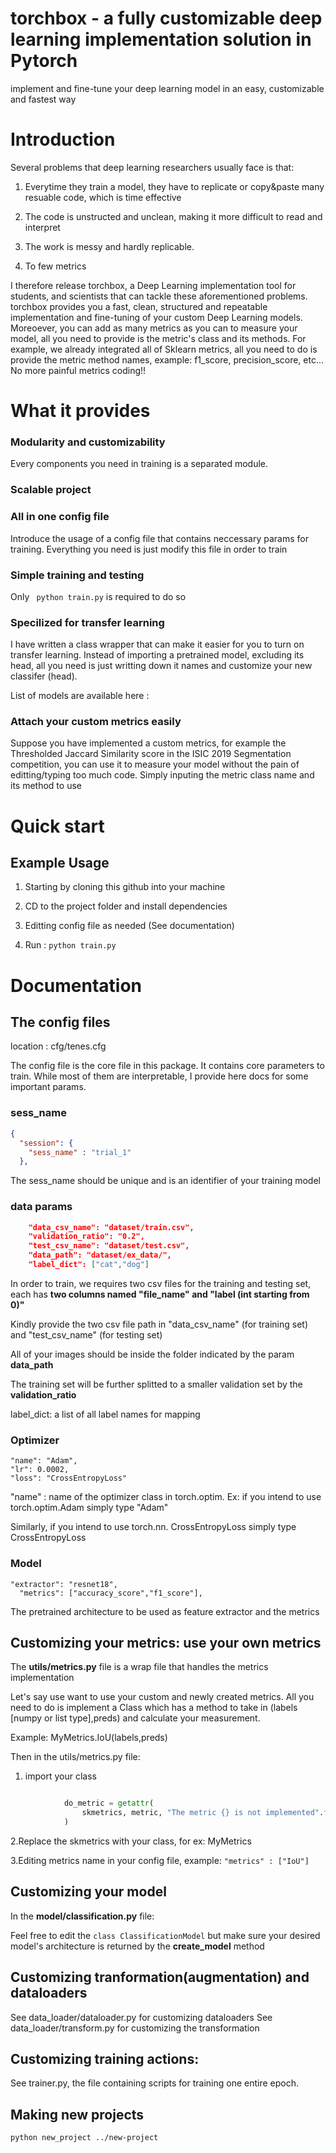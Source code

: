 # torchbox - a fully customizable deep learning implementation solution in Pytorch
implement and fine-tune your deep learning model in an easy, customizable and fastest way 

# Introduction

Several problems that deep learning researchers usually face is that: 

1. Everytime they train a model, they have to replicate or copy&paste many 
resuable code, which is time effective

2. The code is unstructed and unclean, making it more difficult to read and interpret

3. The work is messy and hardly replicable. 

4. To few metrics

I therefore release torchbox, a Deep Learning implementation tool for students, and scientists that can tackle these aforementioned problems.
torchbox provides you a fast, clean, structured and repeatable implementation and fine-tuning of your custom Deep Learning models. Moreoever, you can add as many metrics as you can to measure your model, all you need to provide is the metric's class and its methods. For example, we already integrated all of Sklearn metrics, all you need to do is provide the metric method names, example: f1_score, precision_score, etc... No more painful metrics coding!!

# What it provides

### Modularity and customizability

Every components you need in training is a separated module. 

### Scalable project

### All in one config file

Introduce the usage of a config file that contains neccessary params for training. Everything you need is just modify this file in order to train

### Simple training and testing 

Only ``` python train.py```  is required to do so

### Specilized for transfer learning

I have written a class wrapper that can make it easier for you to turn on transfer learning. Instead of importing a pretrained model, excluding
its head, all you need is just writting down it names and customize your new classifer (head).

List of models are available here :

### Attach your custom metrics easily

Suppose you have implemented a custom metrics, for example the Thresholded Jaccard Similarity score in the ISIC 2019 Segmentation competition, you can use it to measure your model without the pain of editting/typing too much code. Simply inputing the metric class name and its method to use

# Quick start

## Example Usage

1. Starting by cloning this github into your machine

2. CD to the project folder and install dependencies 

3. Editting config file as needed (See documentation)

4. Run : `python train.py`


# Documentation

## The config files
location : cfg/tenes.cfg

The config file is the core file in this package. It contains core parameters to train. While most of them are interpretable, I provide here docs for some important params.

### sess_name
```json
{
  "session": {
    "sess_name" : "trial_1"
  },
```
The sess_name should be unique and is an identifier of your training model

### data params
```json
    "data_csv_name": "dataset/train.csv",
    "validation_ratio": "0.2",
    "test_csv_name": "dataset/test.csv",
    "data_path": "dataset/ex_data/",
    "label_dict": ["cat","dog"]
```
In order to train, we requires two csv files for the training and testing set, each has **two columns named "file_name" and "label (int starting from 0)"**

Kindly provide the two csv file path in "data_csv_name" (for training set) and "test_csv_name" (for testing set)

All of your images should be inside the folder indicated by the param **data_path**

The training set will be further splitted to a smaller validation set by the **validation_ratio**

label_dict: a list of all label names for mapping

### Optimizer
    "name": "Adam",
    "lr": 0.0002,
    "loss": "CrossEntropyLoss"

"name" : name of the optimizer class in torch.optim. Ex: if you intend to use torch.optim.Adam simply type "Adam"

Similarly, if you intend to use torch.nn. CrossEntropyLoss simply type CrossEntropyLoss

### Model
    "extractor": "resnet18",
	  "metrics": ["accuracy_score","f1_score"],

The pretrained architecture to be used as feature extractor and the metrics 

## Customizing your metrics: use your own metrics

The **utils/metrics.py** file is a wrap file that handles the metrics implementation

Let's say use want to use your custom and newly created metrics. All you need to do is implement a Class which has a method to take in (labels [numpy or list type],preds) and calculate your measurement.

Example: MyMetrics.IoU(labels,preds) 

Then in the utils/metrics.py file: 
1. import your class

```python

            do_metric = getattr(
                skmetrics, metric, "The metric {} is not implemented".format(metric)
            )
```


2.Replace the skmetrics with your class, for ex: MyMetrics

3.Editing metrics name in your config file, example: `"metrics" : ["IoU"]`

## Customizing your model

In the **model/classification.py** file:

Feel free to edit the `class ClassificationModel` but make sure your desired model's architecture is returned by the **create_model** method

## Customizing tranformation(augmentation) and dataloaders

See data_loader/dataloader.py for customizing dataloaders
See data_loader/transform.py for customizing the transformation

## Customizing training actions:

See trainer.py, the file containing scripts for training one entire epoch.

## Making new projects 

`python new_project ../new-project
`





